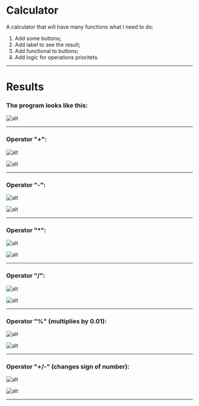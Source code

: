 # Calculator
A calculator that will have many functions
what I need to do:
1. Add some buttons;
2. Add label to see the result;
3. Add functional to buttons;
4. Add logic for operations prioritets.
---
# Results
### The program looks like this: <br>

![alt](img/1.jpg) <br>

---

### Operator "+": <br>

![alt](img/2.jpg) <br>

![alt](img/3.jpg) <br>

---

### Operator "-": <br>

![alt](img/4.jpg) <br>

![alt](img/5.jpg) <br>

---

### Operator "*": <br>

![alt](img/6.jpg) <br>

![alt](img/7.jpg) <br>

---

### Operator "/": <br>

![alt](img/8.jpg) <br>

![alt](img/9.jpg) <br>

---

### Operator "%" (multiplies by 0.01): <br>

![alt](img/10.jpg) <br>

![alt](img/11.jpg) <br>

---

### Operator "+/-" (changes sign of number): <br>

![alt](img/12.jpg) <br>

![alt](img/13.jpg) <br>

---